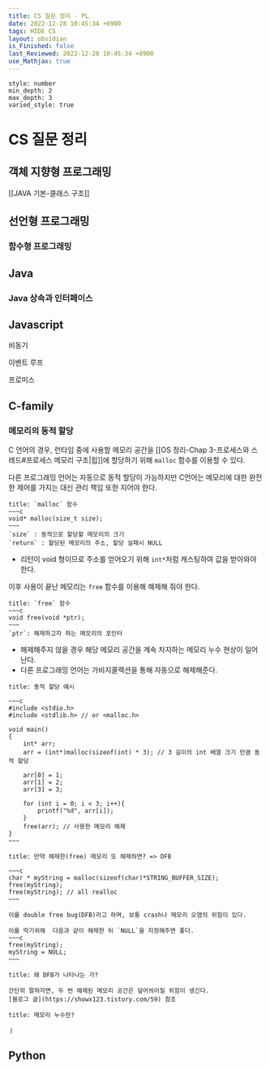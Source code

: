 ```yaml
---
title: CS 질문 정리 - PL
date: 2022-12-28 10:45:34 +0900
tags: HIDE CS 
layout: obsidian
is_Finished: false
last_Reviewed: 2022-12-28 10:45:34 +0900
use_Mathjax: true
---
```


```toc
style: number
min_depth: 2
max_depth: 3
varied_style: true
```

# CS 질문 정리
## 객체 지향형 프로그래밍



[[JAVA 기본-클래스 구조]]

## 선언형 프로그래밍
### 함수형 프로그래밍

## Java

### Java 상속과 인터페이스 


## Javascript

비동기

이벤트 루프

프로미스

## C-family

### 메모리의 동적 할당
C 언어의 경우, 런타임 중에 사용할 메모리 공간을 [[OS 정리-Chap 3-프로세스와 스레드#프로세스 메모리 구조|힙]]에 할당하기 위해 `malloc` 함수를 이용할 수 있다.

다른 프로그래밍 언어는 자동으로 동적 할당이 가능하지만 C언어는 메모리에 대한 완전한 제어를 가지는 대신 관리 책임 또한 지어야 한다.


```ad-note
title: `malloc` 함수
~~~c
void* malloc(size_t size);
~~~
`size` : 동적으로 할당할 메모리의 크기
`return` : 할당된 메모리의 주소, 할당 실패시 NULL
```
- 리턴이 void 형이므로 주소를 얻어오기 위해 `int*`처럼 캐스팅하여 값을 받아와야 한다.

이후 사용이 끝난 메모리는 `free` 함수를 이용해 해제해 줘야 한다.
```ad-note
title: `free` 함수
~~~c
void free(void *ptr);
~~~
`ptr`: 해제하고자 하는 메모리의 포인터
```
- 해제해주지 않을 경우 해당 메모리 공간을 계속 차지하는 메모리 누수 현상이 일어난다.
- 다른 프로그래밍 언어는 가비지콜렉션을 통해 자동으로 해제해준다.

```ad-example
title: 동적 할당 예시

~~~c
#include <stdio.h>
#include <stdlib.h> // or <malloc.h>

void main()
{
	int* arr;
	arr = (int*)malloc(sizeof(int) * 3); // 3 길이의 int 배열 크기 만큼 동적 할당 

	arr[0] = 1;
	arr[1] = 2;
	arr[3] = 3;

	for (int i = 0; i < 3; i++){
		printf("%d", arr[i]);
	}
	free(arr); // 사용한 메모리 해제
}
~~~
```


```ad-seealso
title: 만약 해제한(free) 메모리 또 해제하면? => DFB

~~~c
char * myString = malloc(sizeof(char)*STRING_BUFFER_SIZE);
free(myString); 
free(myString); // all realloc
~~~

이를 double free bug(DFB)라고 하며, 보통 crash나 메모리 오염의 위험이 있다. 

이를 막기위해  다음과 같이 해제한 뒤 `NULL`을 지정해주면 좋다.
~~~c
free(myString);
myString = NULL;
~~~
```

```ad-seealso
title: 왜 DFB가 나타나는 가?

간단히 말하자면, 두 번 해제된 메모리 공간은 덮어씌어질 위험이 생긴다.
[블로그 글](https://showx123.tistory.com/59) 참조
```

```ad-seealso
title: 메모리 누수란?

ㅣ
```


## Python